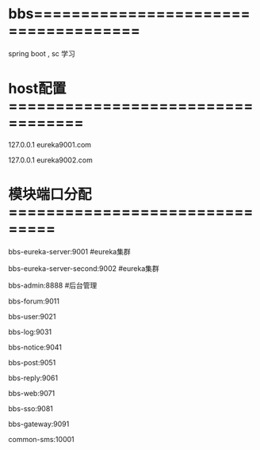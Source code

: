 # bbs=====================================
spring boot , sc 学习


# host配置==================================

127.0.0.1 eureka9001.com

127.0.0.1 eureka9002.com





# 模块端口分配===============================

bbs-eureka-server:9001          #eureka集群

bbs-eureka-server-second:9002   #eureka集群

bbs-admin:8888                  #后台管理

bbs-forum:9011

bbs-user:9021
    
bbs-log:9031

bbs-notice:9041

bbs-post:9051

bbs-reply:9061

bbs-web:9071

bbs-sso:9081

bbs-gateway:9091

common-sms:10001

